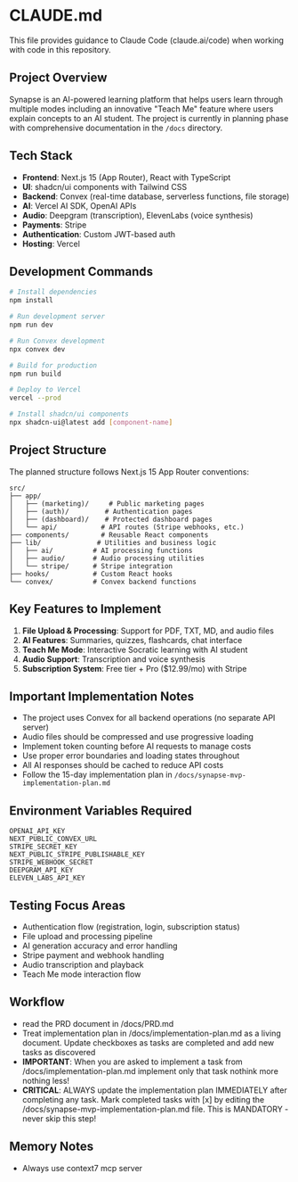 # CLAUDE.md

This file provides guidance to Claude Code (claude.ai/code) when working with code in this repository.

## Project Overview

Synapse is an AI-powered learning platform that helps users learn through multiple modes including an innovative "Teach Me" feature where users explain concepts to an AI student. The project is currently in planning phase with comprehensive documentation in the `/docs` directory.

## Tech Stack

- **Frontend**: Next.js 15 (App Router), React with TypeScript
- **UI**: shadcn/ui components with Tailwind CSS
- **Backend**: Convex (real-time database, serverless functions, file storage)
- **AI**: Vercel AI SDK, OpenAI APIs
- **Audio**: Deepgram (transcription), ElevenLabs (voice synthesis)
- **Payments**: Stripe
- **Authentication**: Custom JWT-based auth
- **Hosting**: Vercel

## Development Commands

```bash
# Install dependencies
npm install

# Run development server
npm run dev

# Run Convex development
npx convex dev

# Build for production
npm run build

# Deploy to Vercel
vercel --prod

# Install shadcn/ui components
npx shadcn-ui@latest add [component-name]
```

## Project Structure

The planned structure follows Next.js 15 App Router conventions:

```
src/
├── app/
│   ├── (marketing)/     # Public marketing pages
│   ├── (auth)/         # Authentication pages
│   ├── (dashboard)/    # Protected dashboard pages
│   └── api/           # API routes (Stripe webhooks, etc.)
├── components/        # Reusable React components
├── lib/              # Utilities and business logic
│   ├── ai/          # AI processing functions
│   ├── audio/       # Audio processing utilities
│   └── stripe/      # Stripe integration
├── hooks/           # Custom React hooks
└── convex/          # Convex backend functions
```

## Key Features to Implement

1. **File Upload & Processing**: Support for PDF, TXT, MD, and audio files
2. **AI Features**: Summaries, quizzes, flashcards, chat interface
3. **Teach Me Mode**: Interactive Socratic learning with AI student
4. **Audio Support**: Transcription and voice synthesis
5. **Subscription System**: Free tier + Pro ($12.99/mo) with Stripe

## Important Implementation Notes

- The project uses Convex for all backend operations (no separate API server)
- Audio files should be compressed and use progressive loading
- Implement token counting before AI requests to manage costs
- Use proper error boundaries and loading states throughout
- All AI responses should be cached to reduce API costs
- Follow the 15-day implementation plan in `/docs/synapse-mvp-implementation-plan.md`

## Environment Variables Required

```
OPENAI_API_KEY
NEXT_PUBLIC_CONVEX_URL
STRIPE_SECRET_KEY
NEXT_PUBLIC_STRIPE_PUBLISHABLE_KEY
STRIPE_WEBHOOK_SECRET
DEEPGRAM_API_KEY
ELEVEN_LABS_API_KEY
```

## Testing Focus Areas

- Authentication flow (registration, login, subscription status)
- File upload and processing pipeline
- AI generation accuracy and error handling
- Stripe payment and webhook handling
- Audio transcription and playback
- Teach Me mode interaction flow

## Workflow

- read the PRD document in /docs/PRD.md 
- Treat implementation plan in /docs/implementation-plan.md as a living document. Update checkboxes as tasks are completed and add new tasks as discovered
- **IMPORTANT**: When you are asked to implement a task from /docs/implementation-plan.md implement only that task nothink more nothing less!
- **CRITICAL**: ALWAYS update the implementation plan IMMEDIATELY after completing any task. Mark completed tasks with [x] by editing the /docs/synapse-mvp-implementation-plan.md file. This is MANDATORY - never skip this step!

## Memory Notes

- Always use context7 mcp server
